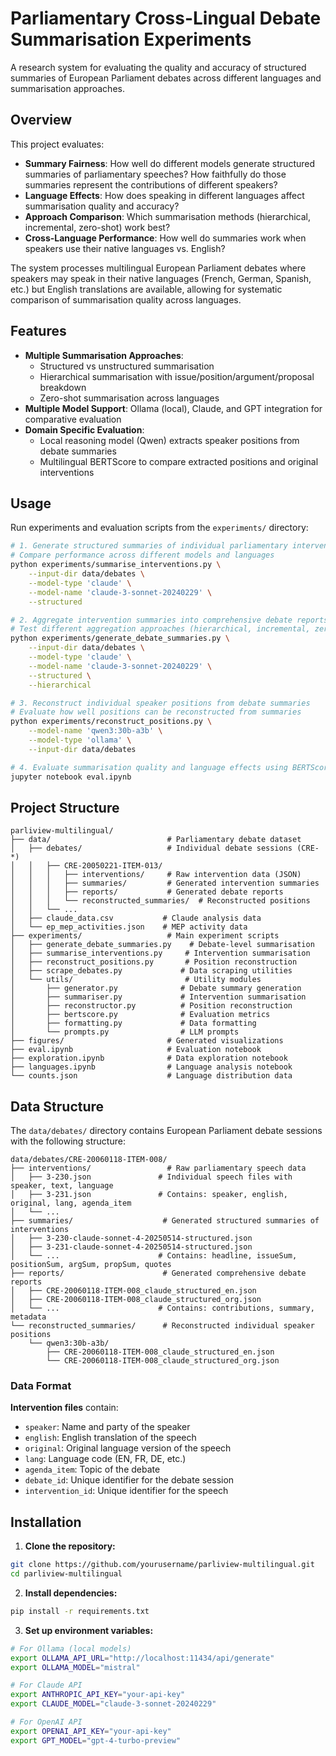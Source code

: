 # Parliamentary Cross-Lingual Debate Summarisation Experiments

A research system for evaluating the quality and accuracy of structured summaries of European Parliament debates across different languages and summarisation approaches.

## Overview

This project evaluates:
- **Summary Fairness**: How well do different models generate structured summaries of parliamentary speeches? How faithfully do those summaries represent the contributions of different speakers? 
- **Language Effects**: How does speaking in different languages affect summarisation quality and accuracy?
- **Approach Comparison**: Which summarisation methods (hierarchical, incremental, zero-shot) work best?
- **Cross-Language Performance**: How well do summaries work when speakers use their native languages vs. English?

The system processes multilingual European Parliament debates where speakers may speak in their native languages (French, German, Spanish, etc.) but English translations are available, allowing for systematic comparison of summarisation quality across languages.

## Features

- **Multiple Summarisation Approaches**: 
  - Structured vs unstructured summarisation
  - Hierarchical summarisation with issue/position/argument/proposal breakdown
  - Zero-shot summarisation across languages
- **Multiple Model Support**: Ollama (local), Claude, and GPT integration for comparative evaluation
- **Domain Specific Evaluation**:
  - Local reasoning model (Qwen) extracts speaker positions from debate summaries
  - Multilingual BERTScore to compare extracted positions and original interventions


## Usage

Run experiments and evaluation scripts from the `experiments/` directory:

```sh
# 1. Generate structured summaries of individual parliamentary interventions
# Compare performance across different models and languages
python experiments/summarise_interventions.py \
    --input-dir data/debates \
    --model-type 'claude' \
    --model-name 'claude-3-sonnet-20240229' \
    --structured 

# 2. Aggregate intervention summaries into comprehensive debate reports
# Test different aggregation approaches (hierarchical, incremental, zero-shot)
python experiments/generate_debate_summaries.py \
    --input-dir data/debates \
    --model-type 'claude' \
    --model-name 'claude-3-sonnet-20240229' \
    --structured \
    --hierarchical

# 3. Reconstruct individual speaker positions from debate summaries
# Evaluate how well positions can be reconstructed from summaries
python experiments/reconstruct_positions.py \
    --model-name 'qwen3:30b-a3b' \
    --model-type 'ollama' \
    --input-dir data/debates

# 4. Evaluate summarisation quality and language effects using BERTScore
jupyter notebook eval.ipynb
```

## Project Structure

```
parliview-multilingual/
├── data/                          # Parliamentary debate dataset
│   ├── debates/                   # Individual debate sessions (CRE-*)
│   │   ├── CRE-20050221-ITEM-013/
│   │   │   ├── interventions/     # Raw intervention data (JSON)
│   │   │   ├── summaries/         # Generated intervention summaries
│   │   │   ├── reports/           # Generated debate reports
│   │   │   └── reconstructed_summaries/  # Reconstructed positions
│   │   └── ...
│   ├── claude_data.csv           # Claude analysis data
│   └── ep_mep_activities.json    # MEP activity data
├── experiments/                   # Main experiment scripts
│   ├── generate_debate_summaries.py    # Debate-level summarisation
│   ├── summarise_interventions.py     # Intervention summarisation
│   ├── reconstruct_positions.py       # Position reconstruction
│   ├── scrape_debates.py             # Data scraping utilities
│   └── utils/                         # Utility modules
│       ├── generator.py              # Debate summary generation
│       ├── summariser.py             # Intervention summarisation
│       ├── reconstructor.py          # Position reconstruction
│       ├── bertscore.py              # Evaluation metrics
│       ├── formatting.py             # Data formatting
│       └── prompts.py                # LLM prompts
├── figures/                       # Generated visualizations
├── eval.ipynb                     # Evaluation notebook
├── exploration.ipynb              # Data exploration notebook
├── languages.ipynb                # Language analysis notebook
└── counts.json                    # Language distribution data
```

## Data Structure

The `data/debates/` directory contains European Parliament debate sessions with the following structure:

```
data/debates/CRE-20060118-ITEM-008/
├── interventions/                 # Raw parliamentary speech data
│   ├── 3-230.json               # Individual speech files with speaker, text, language
│   ├── 3-231.json               # Contains: speaker, english, original, lang, agenda_item
│   └── ...
├── summaries/                    # Generated structured summaries of interventions
│   ├── 3-230-claude-sonnet-4-20250514-structured.json
│   ├── 3-231-claude-sonnet-4-20250514-structured.json
│   └── ...                      # Contains: headline, issueSum, positionSum, argSum, propSum, quotes
├── reports/                      # Generated comprehensive debate reports
│   ├── CRE-20060118-ITEM-008_claude_structured_en.json
│   ├── CRE-20060118-ITEM-008_claude_structured_org.json
│   └── ...                      # Contains: contributions, summary, metadata
└── reconstructed_summaries/      # Reconstructed individual speaker positions
    └── qwen3:30b-a3b/
        ├── CRE-20060118-ITEM-008_claude_structured_en.json
        └── CRE-20060118-ITEM-008_claude_structured_org.json
```

### Data Format

**Intervention files** contain:
- `speaker`: Name and party of the speaker
- `english`: English translation of the speech
- `original`: Original language version of the speech
- `lang`: Language code (EN, FR, DE, etc.)
- `agenda_item`: Topic of the debate
- `debate_id`: Unique identifier for the debate session
- `intervention_id`: Unique identifier for the speech

## Installation

1. **Clone the repository:**
```bash
git clone https://github.com/yourusername/parliview-multilingual.git
cd parliview-multilingual
```

2. **Install dependencies:**
```bash
pip install -r requirements.txt
```

3. **Set up environment variables:**
```bash
# For Ollama (local models)
export OLLAMA_API_URL="http://localhost:11434/api/generate"
export OLLAMA_MODEL="mistral"

# For Claude API
export ANTHROPIC_API_KEY="your-api-key"
export CLAUDE_MODEL="claude-3-sonnet-20240229"

# For OpenAI API
export OPENAI_API_KEY="your-api-key"
export GPT_MODEL="gpt-4-turbo-preview"
```
